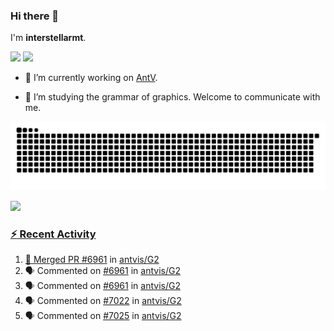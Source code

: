 ### Hi there 👋

I'm **interstellarmt**.

[![](https://img.shields.io/endpoint?url=https://awards.antv.vision/interstellarmt-g2-contributor.json)](https://github.com/antvis/g2)
[![](https://img.shields.io/endpoint?url=https://awards.antv.vision/interstellarmt-gpt-vis-contributor.json)](https://github.com/antvis/gpt-vis)

- 🔭 I’m currently working on [AntV](https://github.com/antvis).

- 📖 I’m studying the grammar of graphics. Welcome to communicate with me.

![](https://raw.githubusercontent.com/interstellarmt/interstellarmt/refs/heads/output/github-contribution-grid-snake.svg)
<div>
  <a href="https://github.com/interstellarmt">
  <img height="180em" src="https://github-readme-stats-eight-theta.vercel.app/api?username=interstellarmt&show_icons=true&include_all_commits=true&count_private=true&theme=tokyonight"/>
</div>
    
### :zap: Recent Activity

<!--START_SECTION:activity-->
1. 🎉 Merged PR [#6961](https://github.com/antvis/G2/pull/6961) in [antvis/G2](https://github.com/antvis/G2)
2. 🗣 Commented on [#6961](https://github.com/antvis/G2/pull/6961#issuecomment-3061244772) in [antvis/G2](https://github.com/antvis/G2)
3. 🗣 Commented on [#6961](https://github.com/antvis/G2/pull/6961#issuecomment-3061185557) in [antvis/G2](https://github.com/antvis/G2)
4. 🗣 Commented on [#7022](https://github.com/antvis/G2/issues/7022#issuecomment-3060790063) in [antvis/G2](https://github.com/antvis/G2)
5. 🗣 Commented on [#7025](https://github.com/antvis/G2/issues/7025#issuecomment-3060184650) in [antvis/G2](https://github.com/antvis/G2)
<!--END_SECTION:activity-->

